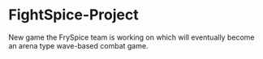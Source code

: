 # FightSpice-Project
New game the FrySpice team is working on which will eventually become an arena type wave-based combat game.
